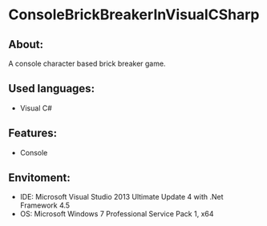 # ConsoleBrickBreakerInVisualCSharp


About:
------
A console character based brick breaker game.


Used languages:
---------------
- Visual C#


Features:
---------
- Console


Envitoment:
-----------
- IDE: Microsoft Visual Studio 2013 Ultimate Update 4 with .Net Framework 4.5
- OS: Microsoft Windows 7 Professional Service Pack 1, x64
